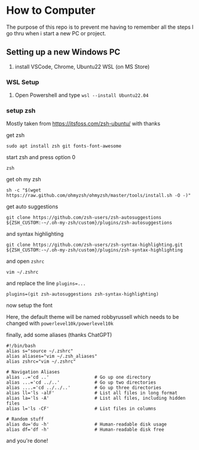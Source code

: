 # How to Computer

The purpose of this repo is to prevent me having to remember all the steps I go thru when i start a new PC or project.

## Setting up a new Windows PC
1. install VSCode, Chrome, Ubuntu22 WSL (on MS Store)
### WSL Setup
1. Open Powershell and type `wsl --install Ubuntu22.04`

### setup zsh
Mostly taken from https://itsfoss.com/zsh-ubuntu/ with thanks

get zsh
```
sudo apt install zsh git fonts-font-awesome
```
start zsh and press option 0
```
zsh
```
get oh my zsh
```
sh -c "$(wget https://raw.github.com/ohmyzsh/ohmyzsh/master/tools/install.sh -O -)"
```
get auto suggestions
```
git clone https://github.com/zsh-users/zsh-autosuggestions ${ZSH_CUSTOM:-~/.oh-my-zsh/custom}/plugins/zsh-autosuggestions
```
and syntax highlighting
```
git clone https://github.com/zsh-users/zsh-syntax-highlighting.git ${ZSH_CUSTOM:-~/.oh-my-zsh/custom}/plugins/zsh-syntax-highlighting
```

and open `zshrc`
```
vim ~/.zshrc
```
and replace the line `plugins=...`
```
plugins=(git zsh-autosuggestions zsh-syntax-highlighting)
```

now setup the font

Here, the default theme will be named robbyrussell which needs to be changed with `powerlevel10k/powerlevel10k`

finally, add some aliases (thanks ChatGPT)

```
#!/bin/bash
alias s="source ~/.zshrc"
alias aliases="vim ~/.zsh_aliases"
alias zshrc="vim ~/.zshrc"

# Navigation Aliases
alias ..='cd ..'                 # Go up one directory
alias ...='cd ../..'             # Go up two directories
alias ....='cd ../../..'         # Go up three directories
alias ll='ls -alF'               # List all files in long format
alias la='ls -A'                 # List all files, including hidden files
alias l='ls -CF'                 # List files in columns

# Random stuff
alias du='du -h'                 # Human-readable disk usage
alias df='df -h'                 # Human-readable disk free
```

and you're done!

